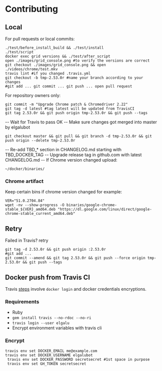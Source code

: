 # Contributing

## Local
For pull requests or local commits:

    ./test/before_install_build && ./test/install
    ./test/script
    docker exec grid versions && ./test/after_script
    open ./images/grid_console.png #to verify the versions are correct
    git checkout ./images/grid_console.png && open ./videos/chrome/test.mkv
    travis lint #if you changed .travis.yml
    git checkout -b tmp-2.53.0r #name your branch according to your changes
    #git add ... git commit ... git push ... open pull request

For repository owners only:

    git commit -m "Upgrade Chrome patch & Chromedriver 2.22"
    git tag -d latest #tag latest will be updated from TravisCI
    git tag 2.53.0r && git push origin tmp-2.53.0r && git push --tags

-- Wait for Travis to pass OK
-- Make sure changes got merged into master by elgalubot

    git checkout master && git pull && git branch -d tmp-2.53.0r && git push origin --delete tmp-2.53.0r

-- Re-add TBD_* section in CHANGELOG.md starting with TBD_DOCKER_TAG
-- Upgrade release tag in github.com with latest CHANGELOG.md
-- If Chrome version changed upload:

    ~/docker/binaries/

### Chrome artifact
Keep certain bins if chrome version changed for example:

    VER="51.0.2704.84"
    wget -nv --show-progress -O binaries/google-chrome-stable_${VER}_amd64.deb "https://dl.google.com/linux/direct/google-chrome-stable_current_amd64.deb"

## Retry
Failed in Travis? retry

    git tag -d 2.53.0r && git push origin :2.53.0r
    #git add ...
    git commit --amend && git tag 2.53.0r && git push --force origin tmp-2.53.0r && git push --tags

## Docker push from Travis CI
Travis [steps](https://docs.travis-ci.com/user/docker/#Pushing-a-Docker-Image-to-a-Registry) involve `docker login` and docker credentials encryptions.

### Requirements

* Ruby
* `gem install travis --no-rdoc --no-ri`
* `travis login --user elgalu`
* Encrypt environment variables with travis cli

### Encrypt
    travis env set DOCKER_EMAIL me@example.com
    travis env set DOCKER_USERNAME elgalubot
     travis env set DOCKER_PASSWORD secretsecret #1st space in purpose
     travis env set GH_TOKEN secretsecret
